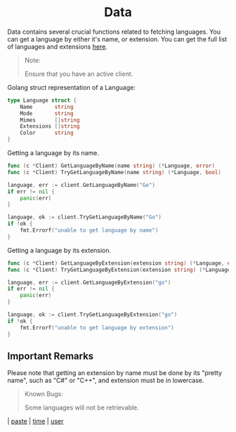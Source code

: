 <h1 align="center">Data</h1>

Data contains several crucial functions related to fetching languages. You can get a language by either it's name, or extension. You can get the full list of languages and extensions [here](https://github.com/CodeMyst/pastemyst/blob/main/data/languages.json). 

> Note: 
> 
> Ensure that you have an active client. 

Golang struct representation of a Language:
```go
type Language struct {
	Name       string   
	Mode       string   
	Mimes      []string 
	Extensions []string 
	Color      string   
}
```

Getting a language by its name.
```go
func (c *Client) GetLanguageByName(name string) (*Language, error)
func (c *Client) TryGetLanguageByName(name string) (*Language, bool)
```
```go
language, err := client.GetLanguageByName("Go")
if err != nil {
    panic(err)
}

language, ok := client.TryGetLanguageByName("Go")
if !ok { 
    fmt.Errorf("unable to get language by name")
}
```

Getting a language by its extension.
```go
func (c *Client) GetLanguageByExtension(extension string) (*Language, error)
func (c *Client) TryGetLanguageByExtension(extension string) (*Language, bool)
```
```go
language, err := client.GetLanguageByExtension("go")
if err != nil { 
    panic(err)
}

language, ok := client.TryGetLanguageByExtension("go")
if !ok {
    fmt.Errorf("unable to get language by extension")
}
```

<h2>Important Remarks</h2>

Please note that getting an extension by name must be done by its "pretty name", such as "C#" or "C++", and extension must be in lowercase. 

> Known Bugs:
> 
> Some languages will not be retrievable.

| [paste](paste.md) | [time](time.md) | [user](user.md)